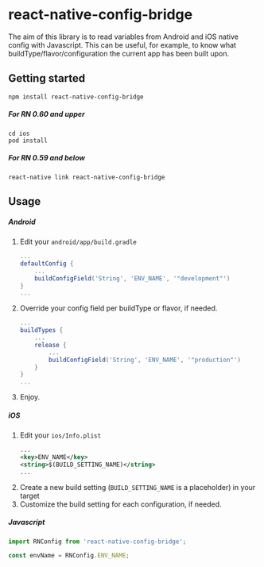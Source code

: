 # react-native-config-bridge

The aim of this library is to read variables from Android and iOS native config with Javascript. This can be useful, for example, to know what buildType/flavor/configuration the current app has been built upon.

## Getting started

```shell script
npm install react-native-config-bridge
```

##### For RN 0.60 and upper
```shell script
cd ios
pod install
```

##### For RN 0.59 and below
```shell script
react-native link react-native-config-bridge
```

## Usage
##### Android

1. Edit your `android/app/build.gradle`
    ```gradle
    ...
    defaultConfig {
        ...
        buildConfigField('String', 'ENV_NAME', '"development"')
    }
    ...
    ```
1. Override your config field per buildType or flavor, if needed.
    ```gradle
    ...
    buildTypes {
        ...
        release {
            ...
            buildConfigField('String', 'ENV_NAME', '"production"')
        }
    }
    ...
    ```
1. Enjoy.

##### iOS
1. Edit your `ios/Info.plist`
    ```xml
    ...
    <key>ENV_NAME</key>
    <string>$(BUILD_SETTING_NAME)</string>
    ...
    ```
2. Create a new build setting (`BUILD_SETTING_NAME` is a placeholder) in your target
3. Customize the build setting for each configuration, if needed.


##### Javascript
```javascript
import RNConfig from 'react-native-config-bridge';

const envName = RNConfig.ENV_NAME;
```